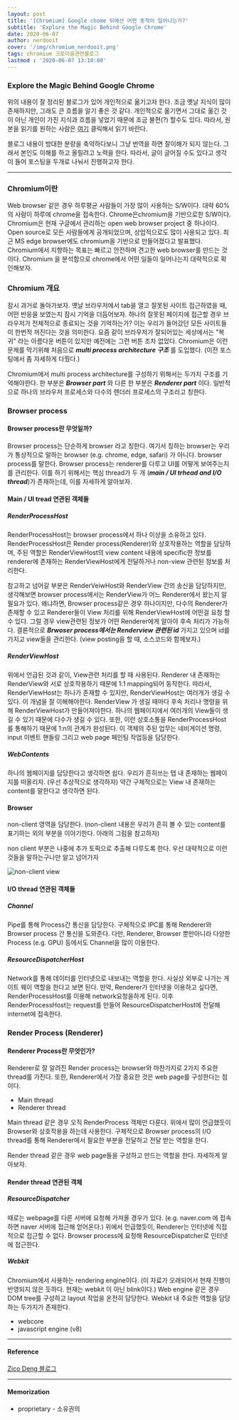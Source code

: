 ```yaml
---
layout: post
title: '[Chromium] Google chome 뒤에선 어떤 동작이 일어나는가?'
subtitle: 'Explore the Magic Behind Google Chrome'
date: 2020-06-07
author: nerdooit
cover: '/img/chromium_nerdooit.png'
tags: chromium 크로미움관련블로그
lastmod : '2020-06-07 13:10:00'
---
```


### Explore the Magic Behind Google Chrome
위의 내용이 잘 정리된 블로그가 있어 개인적으로 옮기고자 한다. 조금 옛날 지식이
많이 존재하지만, 그래도 큰 흐름을 알기 좋은 것 같다. 개인적으로 옮기면서 그대로
옮긴 것이 아닌 개인이 가진 지식과 흐름을 넣었기 때문에 조금 불편(?) 할수도 있다.
따라서, 원본을 읽기를 원하는 사람은 [여기](https://medium.com/@zicodeng/explore-the-magic-behind-google-chrome-c3563dbd2739) 클릭해서 읽기 바란다.

블로그 내용이 방대한 분량을 축약하다보니 그냥 번역을 하면 잘이해가 되지 않는다.
그래서 본인도 이해를 하고 올릴려고 노력을 한다. 따라서, 글이 글어질 수도 있다고
생각이 들어 포스팅을 두개로 나눠서 진행하고자 한다.

---

### Chromium이란
 Web browser 같은 경우 하루평균 사람들이 가장 많이 사용하는 S/W이다. 대략 60% 의
 사람이 하루에 chrome을 접속한다. Chrome은chromium을 기반으로한 S/W이다.
 Chromium은 현재 구글에서 관리하는 open web browser project 중 하나이다. Open
 source로 모든 사람들에게 공개되었으며, 상업적으로도 많이 사용되고 있다. 최근 MS
 edge browser에도 chromium을 기반으로 만들어졌다고 발표했다. Chromium에서
 지향하는 목표는 빠르고 안전하며 견고한 web browser를 만드는 것이다. Chromium 을
 분석함으로 chrome에서 어떤 일들이 일어나는지 대략적으로 확인해보자.

### Chromium 개요
 잠시 과거로 돌아가보자. 옛날 브라우저에서 tab을 열고 잘못된 사이트 접근하였을 때, 어떤 반응을 보였는지 잠시 기억을 더듬어보자.
하나의 잘못된 페이지에 접근할 경우 브라우저가 전체적으로 종료되는 것을
기억하는가? 이는 우리가 들어갔던 모든 사이트들이 한번적 꺼진다는 것을
의미한다. 요즘 같이 브라우저가 잘되어있는 세상에서는 "복귀" 라는 아름다운
버튼이 있지만 예전에는 그런 버튼 조차 없었다. Chromium은 이런 문제를 막기위해
처음으로 ***multi process architecture 구조*** 를 도입했다. (이전 포스팅에서 좀
		자세하게 다뤘다.)

Chromium에서 multi process architecture를 구성하기 위해서는 두가지 구조를
기억해야한다. 한 부분은 ***Browser part*** 와 다른 한 부분은 ***Renderer part*** 이다. 일반적으로 하나의 브라우저 프로세스와 다수의 렌더러 프로세스의 구조라고 칭한다.

### Browser process
#### Browser process란 무엇일까?
Browser process는 단순하게 browser 라고 칭한다. 여기서 칭하는 browser는 우리가
통상적으로 말하는 browser (e.g. chrome, edge, safari) 가 아니다. browser
process를 말한다. Browser process는 renderer를 다루고 UI를 어떻게 보여주는지를 관리한다. 이를 하기 위해서는 핵심 thread가 두 개 (***main / UI trhead and I/O thread***)가 존재하는데, 이를
자세하게 알아보자.

#### Main / UI tread 연관된 객체들
##### RenderProcessHost
RenderProcessHost는 browser process에서 하나 이상을 소유하고 있다.
RenderProcessHost은 Render process(Renderer)와 상호작용하는 역할을 담당하며,
	주된 역할은 RenderViewHost의 view content 내용에 specific한 정보를
	renderer에 존재하는 RenderViewHost에게 전달하거나 non-view 관련된 정보를
	처리한다.

참고하고 넘어갈 부분은 RenderVeiwHost와 RenderView 간의 송신을 담당하지만,
	생각해보면 browser process에서는 RenderView가 어느 Renderer에서 왔는지 알
	필요가 있다. 왜냐하면, Browser process같은 경우 하나이지만, 다수의 Renderer가
	존재할 수 있고 Renderer들이 View 처리를 위해 RenderViewHost에 어떤걸 요청 할 수 있다. 그럴 경우 view관련된 정보가 어떤 Renderer에게 알아야 후속 처리가 가능하다. 결론적으로 ***Brwoser process에서는 Renderview 관련된 id*** 가지고 있으며 id를 가지고 view들을 관리한다. (view posting을 할 때, 소스코드와 함께보자.)

##### RenderViewHost
위에서 언급된 것과 같이, View관련 처리를 할 때 사용된다. Renderer 내
존재하는 RenderView와 서로 상호작용하기 때문에 1:1 mapping되어 동작한다. 따라서,
	RenderViewHost는 하나가 존재할 수 있지만, RenderViewHost는 여러개가 생길 수
	있다. 이 개념을 잘 이해해야한다. RenderView 가 생길 때마다
	후속 처리나 명령을 위해 RenderViewHost가 만들어져야한다. 하나의 웹페이지에서
	여러개의 View들이 생길 수 있기 때문에 다수가 생길 수 있다. 또한, 이런
	상호소통을 RenderProcessHost를 통해하기 때문에 1:n의 관계가 완성된다. 이
	객체의 주된 업무는 네비게이션 명령, input 이벤트 핸들링 그리고 web page 페인팅
	작업등을 담당한다.

##### WebContents
하나의 웹페이지를 담당한다고 생각하면 쉽다. 우리가 흔히쓰는 탭 내 존재하는
웹페이지를 떠올리자. (우선 추상적으로 생각하자) 약간 구체적으로는 View 내 존재하는 content를 말한다고 생각하면 된다.

#### Browser
non-client 영역을 담당한다. (non-client 내용은 우리가
			흔히 볼 수 있는 content를 표기하는 외의 부분을 이야기한다. 아래의 그림을
			참고하자)

non client 부분은 나중에 추가 토픽으로 추출해 다루도록 한다. 우선 대략적으로
이런 것들을 말하는구나만 알고 넘어가자

![non-client view](/img/non-cilent.png)

#### I/O thread 연관된 객체들
##### Channel
Pipe를 통해 Process간 통신을 담당한다. 구체적으로 IPC를 통해 Renderer와 Browser
process 간 통신을 도와준다. 다만, Renderer, Browser 뿐만아니라 다양한 Process
(e.g. GPU) 등에서도 Channel을 많이 이용한다.


##### ResourceDispatcherHost
Network를 통해 데이터를 인터넷으로 내보내는 역할을 한다. 사실상 외부로 나가는
게이트 웨이 역할을 한다고 보면 된다. 만약, Renderer가 인터넷을 이용하고 싶다면,
	RenderProcessHost를 이용해 network요청을하게 된다. 이후 RenderProcessHost는
	request를 만들어 ResourceDispatcherHost에 전달해 internet에 접속한다.

### Render Process (Renderer)
#### Renderer Process란 무엇인가?
Renderer로 잘 알려진 Render process는 browser와 마찬가지로 2가지 주요한 thread를
가진다. 또한, Renderer에서 가장 중요한 것은 web page를 구성한다는 점이다.
- Main thread
- Renderer thread

Main thread 같은 경우 오직 RenderProcess 객체만 다룬다. 위에서 많이 언급했듯이
Browser와 상호작용을 하는데 사용한다. 구체적으로 Browser process의 I/O thread를
통해 Renderer에서 필요한 부분을 전달하고 전달 받는 역할을 한다.

Render thread 같은 경우 web page들을 구성하고 만드는 역할을 한다. 자세하게
알아보자.

#### Render thread 연관된 객체
##### ResourceDispatcher
때로는 webpage를 다른 서버에 요청해 가져올 경우가 있다. (e.g. naver.com 에
		접속하면 naver 서버에 접근해 얻어온다.) 위에서 언급했듯이, Renderer는
인터넷에 직접적으로 접근할 수 없다. Browser process에 요청해
ResourceDispatcher로 인터넷에 접근한다.

##### Webkit
Chromium에서 사용하는 rendering engine이다. (이 자료가 오래되어서 현재 진행이
		반영되지 않은 듯하다. 현재는 webkit 이 아닌 blink이다.) Web engine 같은 경우
DOM tree를 구성하고 layout 작업을 온전히 담당한다. Webkit 내 주요한 역할을
담당하는 두가지가 존재한다.
- webcore
- javascript engine (v8)

---
#### Reference
[Zico Deng 블로그](https://medium.com/@zicodeng/explore-the-magic-behind-google-chrome-c3563dbd2739)

---
#### Memorization
- proprietary - 소유권의
